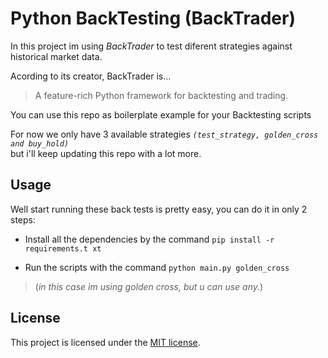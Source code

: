# Python BackTesting (BackTrader)

In this project im using *BackTrader* to test diferent strategies against historical market data.

Acording to its creator, BackTrader is...
> A feature-rich Python framework for backtesting and trading.

You can use this repo as boilerplate example for your Backtesting scripts

For now we only have 3 available strategies *`(test_strategy, golden_cross and buy_hold)`*\
but i'll keep updating this repo with a lot more.

## Usage

Well start running these back tests is pretty easy, you can do it in only 2 steps:

- Install all the dependencies by the command `pip install -r requirements.t xt`

- Run the scripts with the command `python main.py golden_cross` 
>(*in this case im using golden cross, but u can use any.*)

## License

This project is licensed under the [MIT license](LICENSE).
